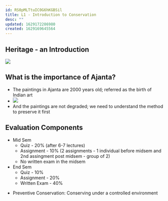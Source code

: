 ```yaml
---
id: RS0pMLTtuIC0G6hKGBSil
title: L1 - Introduction to Conservation
desc: ""
updated: 1629172286980
created: 1629169645564
---
```


## Heritage - an Introduction

![](/assets/images/2021-08-17-08-43-10.png)

## What is the importance of Ajanta?

- The paintings in Ajanta are 2000 years old; referred as the birth of Indian art
- ![](/assets/images/2021-08-17-08-46-19.png)
- And the paintings are not degraded; we need to understand the method to preserve it first

## Evaluation Components

- Mid Sem
  - Quiz - 20% (after 6-7 lectures)
  - Assignment - 10% (2 assignments - 1 individual before midsem and 2nd assingment post midsem - group of 2)
  - No written exam in the midsem
- End Sem
  - Quiz - 10%
  - Assignment - 20%
  - Written Exam - 40%

* Preventive Conservation: Conserving under a controlled environment 